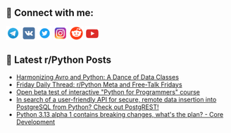 ## 🔎 Connect with me:
[<img src="https://github.com/bullbesh/bullbesh/blob/main/images/Telegram.png" width="32" height="32" />](https://t.me/bullbesh)
[<img src="https://github.com/bullbesh/bullbesh/blob/main/images/VK.png" width="32" height="32" />](https://vk.com/bullbesh)
[<img src="https://github.com/bullbesh/bullbesh/blob/main/images/Twitter.png" width="32" height="32" />](https://twitter.com/bullbesh1)
[<img src="https://github.com/bullbesh/bullbesh/blob/main/images/Instagram.png" width="32" height="32" />](https://www.instagram.com/bullbesh)
[<img src="https://github.com/bullbesh/bullbesh/blob/main/images/Reddit.png" width="32" height="32" />](https://www.reddit.com/user/bullbesh)
[<img src="https://github.com/bullbesh/bullbesh/blob/main/images/YouTube.png" width="32" height="32" />](https://www.youtube.com/channel/UCtfjRs6uzgq5mfm8S06WTcg)

## 📕 Latest r/Python Posts
<!-- BLOG-POST-LIST:START -->
- [Harmonizing Avro and Python: A Dance of Data Classes](https://www.reddit.com/r/Python/comments/17x30n2/harmonizing_avro_and_python_a_dance_of_data/)
- [Friday Daily Thread: r/Python Meta and Free-Talk Fridays](https://www.reddit.com/r/Python/comments/17x1kec/friday_daily_thread_rpython_meta_and_freetalk/)
- [Open beta test of interactive &quot;Python for Programmers&quot; course](https://www.reddit.com/r/Python/comments/17wyxsn/open_beta_test_of_interactive_python_for/)
- [In search of a user-friendly API for secure, remote data insertion into PostgreSQL from Python? Check out PostgREST!](https://www.reddit.com/r/Python/comments/17wygxb/in_search_of_a_userfriendly_api_for_secure_remote/)
- [Python 3.13 alpha 1 contains breaking changes, what&#39;s the plan? - Core Development](https://www.reddit.com/r/Python/comments/17wxxcx/python_313_alpha_1_contains_breaking_changes/)
<!-- BLOG-POST-LIST:END -->
